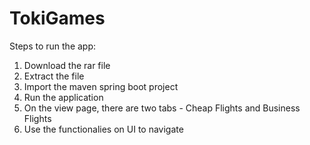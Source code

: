 # TokiGames

Steps to run the app:
1. Download the rar file
2. Extract the file
3. Import the maven spring boot project 
4. Run the application
5. On the view page, there are two tabs - Cheap Flights and Business Flights
6. Use the functionalies on UI to navigate
